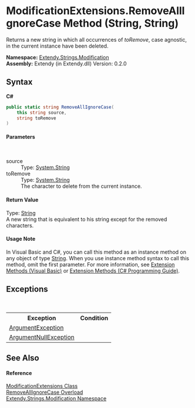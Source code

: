 # ModificationExtensions.RemoveAllIgnoreCase Method (String, String)
 

Returns a new string in which all occurrences of *toRemove*, case agnostic, in the current instance have been deleted.

**Namespace:**&nbsp;<a href="N_Extendy_Strings_Modification">Extendy.Strings.Modification</a><br />**Assembly:**&nbsp;Extendy (in Extendy.dll) Version: 0.2.0

## Syntax

**C#**<br />
``` C#
public static string RemoveAllIgnoreCase(
	this string source,
	string toRemove
)
```


#### Parameters
&nbsp;<dl><dt>source</dt><dd>Type: <a href="https://docs.microsoft.com/dotnet/api/system.string" target="_blank">System.String</a><br /></dd><dt>toRemove</dt><dd>Type: <a href="https://docs.microsoft.com/dotnet/api/system.string" target="_blank">System.String</a><br />The character to delete from the current instance.</dd></dl>

#### Return Value
Type: <a href="https://docs.microsoft.com/dotnet/api/system.string" target="_blank">String</a><br />A new string that is equivalent to his string except for the removed characters.

#### Usage Note
In Visual Basic and C#, you can call this method as an instance method on any object of type <a href="https://docs.microsoft.com/dotnet/api/system.string" target="_blank">String</a>. When you use instance method syntax to call this method, omit the first parameter. For more information, see <a href="https://docs.microsoft.com/dotnet/visual-basic/programming-guide/language-features/procedures/extension-methods">Extension Methods (Visual Basic)</a> or <a href="https://docs.microsoft.com/dotnet/csharp/programming-guide/classes-and-structs/extension-methods">Extension Methods (C# Programming Guide)</a>.

## Exceptions
&nbsp;<table><tr><th>Exception</th><th>Condition</th></tr><tr><td><a href="https://docs.microsoft.com/dotnet/api/system.argumentexception" target="_blank">ArgumentException</a></td><td /></tr><tr><td><a href="https://docs.microsoft.com/dotnet/api/system.argumentnullexception" target="_blank">ArgumentNullException</a></td><td /></tr></table>

## See Also


#### Reference
<a href="T_Extendy_Strings_Modification_ModificationExtensions">ModificationExtensions Class</a><br /><a href="Overload_Extendy_Strings_Modification_ModificationExtensions_RemoveAllIgnoreCase">RemoveAllIgnoreCase Overload</a><br /><a href="N_Extendy_Strings_Modification">Extendy.Strings.Modification Namespace</a><br />